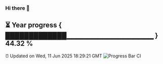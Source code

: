 ### Hi there 👋
⏳ Year progress { █████████████▁▁▁▁▁▁▁▁▁▁▁▁▁▁▁▁▁ } 44.32 %
---
⏰ Updated on Wed, 11 Jun 2025 18:29:21 GMT
![Progress Bar CI](https://github.com/liununu/liununu/workflows/Progress%20Bar%20CI/badge.svg)
